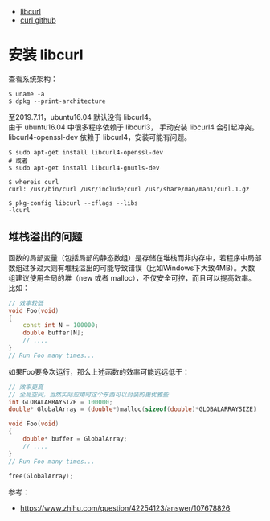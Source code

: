 * [libcurl](https://curl.haxx.se/libcurl/)
* [curl github](https://github.com/curl/curl)

# 安装 libcurl
查看系统架构：  
```
$ uname -a
$ dpkg --print-architecture
```

至2019.7.11，ubuntu16.04 默认没有 libcurl4。  
由于 ubuntu16.04 中很多程序依赖于 libcurl3， 手动安装 libcurl4 会引起冲突。  
libcurl4-openssl-dev 依赖于 libcurl4，安装可能有问题。  
```
$ sudo apt-get install libcurl4-openssl-dev
# 或者
$ sudo apt-get install libcurl4-gnutls-dev

$ whereis curl
curl: /usr/bin/curl /usr/include/curl /usr/share/man/man1/curl.1.gz

$ pkg-config libcurl --cflags --libs
-lcurl
```

## 堆栈溢出的问题
函数的局部变量（包括局部的静态数组）是存储在堆栈而非内存中，若程序中局部数组过多过大则有堆栈溢出的可能导致错误（比如Windows下大致4MB）。大数组建议使用全局的堆（new 或者 malloc），不仅安全可控，而且可以提高效率。  
比如：  
```cpp
// 效率较低
void Foo(void)
{
    const int N = 100000;
    double buffer[N];
    // ....
}
// Run Foo many times...
```
如果Foo要多次运行，那么上述函数的效率可能远远低于：  
```cpp
// 效率更高
// 全局空间，当然实际应用时这个东西可以封装的更优雅些
int GLOBALARRAYSIZE = 100000;
double* GlobalArray = (double*)malloc(sizeof(double)*GLOBALARRAYSIZE)

void Foo(void)
{
    double* buffer = GlobalArray;
    // ....
}
// Run Foo many times...

free(GlobalArray);
```
参考：  
- https://www.zhihu.com/question/42254123/answer/107678826  
